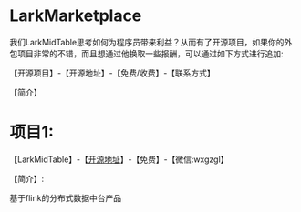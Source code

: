 # LarkMarketplace

我们LarkMidTable思考如何为程序员带来利益？从而有了开源项目，如果你的外包项目非常的不错，而且想通过他换取一些报酬，可以通过如下方式进行追加:

【开源项目】-【开源地址】-【免费/收费】-【联系方式】 

【简介】



# 项目1: 

【LarkMidTable】-【[开源地址](https://github.com/wxgzgl/LarkMidTable)】-【免费】-【微信:wxgzgl】

【简介】: 

基于flink的分布式数据中台产品
